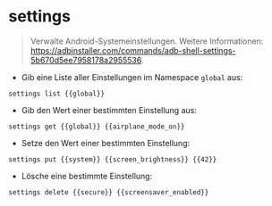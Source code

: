 # settings

> Verwalte Android-Systemeinstellungen.
> Weitere Informationen: <https://adbinstaller.com/commands/adb-shell-settings-5b670d5ee7958178a2955536>.

- Gib eine Liste aller Einstellungen im Namespace `global` aus:

`settings list {{global}}`

- Gib den Wert einer bestimmten Einstellung aus:

`settings get {{global}} {{airplane_mode_on}}`

- Setze den Wert einer bestimmten Einstellung:

`settings put {{system}} {{screen_brightness}} {{42}}`

- Lösche eine bestimmte Einstellung:

`settings delete {{secure}} {{screensaver_enabled}}`
